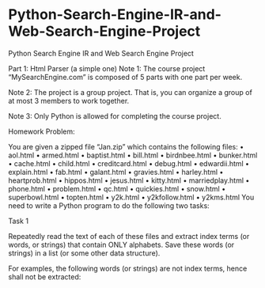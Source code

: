# Python-Search-Engine-IR-and-Web-Search-Engine-Project
Python Search Engine IR and Web Search Engine Project


Part 1: Html Parser (a simple one)
Note 1: The course project “MySearchEngine.com” is composed of 5 parts with one part per week. 

Note 2: The project is a group project. That is, you can organize a group of at most 3 members to work together. 

Note 3: Only Python is allowed for completing the course project.
 

Homework Problem: 

You are given a zipped file “Jan.zip” which contains the following files: 
•	aol.html
•	armed.html
•	baptist.html
•	bill.html
•	birdnbee.html
•	bunker.html
•	cache.html
•	child.html
•	creditcard.html
•	debug.html
•	edwardii.html
•	explain.html
•	fab.html
•	galant.html
•	gravies.html
•	harley.html
•	heartprob.html
•	hippos.html
•	jesus.html
•	kitty.html
•	marriedplay.html
•	phone.html
•	problem.html
•	qc.html
•	quickies.html
•	snow.html
•	superbowl.html
•	topten.html
•	y2k.html
•	y2kfollow.html
•	y2kms.html
You need to write a Python program to do the following two tasks: 

Task 1

Repeatedly read the text of each of these files and extract index terms (or words, or strings) that contain ONLY alphabets. Save these words (or strings) in a list (or some other data structure). 

For examples, the following words (or strings) are not index terms, hence shall not be extracted: 
<title>
[rec.humor.funny]
type="text/css"
media="screen">
bgcolor="#ffffff"
text="#000000"
link="#0000ee"
vlink="#551a8b">
<!--
"/include/rhf/top.ofi"
-->
<map
name="joke-header-map">
shape="rect"
coords="103,52,194,71"
href="../../../best.html"
alt="best
jokes">
shape="rect"
coords="205,52,299,71"
href="../../../current.html"
alt="current
jokes">
href="../../../images/joke-header.html"><img
src="../../../images/joke-header.gif"
alt="fun

However, the following words (or strings) are index terms, hence must be extracted: 
subject
provided
start
stuff
ismap
end
rhf
joke
archives
subject
much
was
hosting
survey
worst
music
videos
beating
poison
house
milli
vanilli
took
award
for
cheesiest
band
said
from
milli
vanilli
	
For ease of work, you shall convert all words (strings) into lower case. 

Task 2.

Write a loop to do: 
•	Ask the user to enter a word,  called “search key.”
•	Search for this search key in the extracted index terms of all the files. If a file contains the search key, then print “found a match” and display the names of the files containing the search key.
•	If none of the files contains the search key, then print “No match”.
•	The loop ends when an empty search key is entered.    

For example, the following shows some iterations of the loop:

Now the search begins:
enter a search key=> music
found a match:  ./Jan/fab.html
enter a search key=> cat
no match
enter a search key=>
Bye
